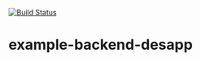 [![Build Status](https://travis-ci.com/nicolasmartinez0510/example-backend-desapp.svg?branch=main)](https://travis-ci.com/nicolasmartinez0510/example-backend-desapp)

# example-backend-desapp
